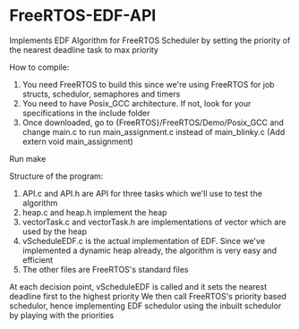 # FreeRTOS-EDF-API
Implements EDF Algorithm for FreeRTOS Scheduler by setting the priority of the nearest deadline task to max priority

How to compile:
1) You need FreeRTOS to build this since we're using FreeRTOS for job structs, schedulor, semaphores and timers
2) You need to have Posix_GCC architecture. If not, look for your specifications in the include folder
3) Once downloaded, go to {FreeRTOS}/FreeRTOS/Demo/Posix_GCC and change main.c to run main_assignment.c instead of main_blinky.c (Add extern void main_assignment)

Run make

Structure of the program:
1) API.c and API.h are API for three tasks which we'll use to test the algorithm
2) heap.c and heap.h implement the heap
3) vectorTask.c and vectorTask.h are implementations of vector which are used by the heap
4) vScheduleEDF.c is the actual implementation of EDF. Since we've implemented a dynamic heap already, the algorithm is very easy and efficient
5) The other files are FreeRTOS's standard files

At each decision point, vScheduleEDF is called and it sets the nearest deadline first to the highest priority 
We then call FreeRTOS's priority based schedulor, hence implementing EDF schedulor using the inbuilt schedulor by playing with the priorities
